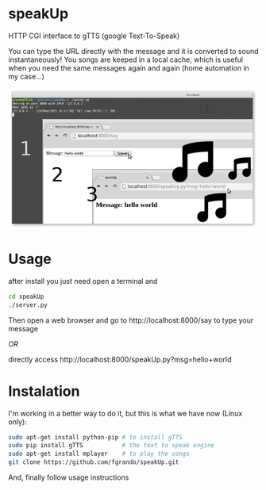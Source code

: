 # speakUp
HTTP CGI interface to gTTS (google Text-To-Speak)

You can type the URL directly with the message and it is converted to sound instantaneously! You songs are keeped in a local cache, which is useful when you need the same messages again and again (home automation in my case...)

![Demo Picture](./demo.png?raw=true "In use:")

# Usage
after install you just need open a terminal and
```sh
cd speakUp
./server.py
```
Then open a web browser and go to http://localhost:8000/say to type your message

 _OR_

directly access http://localhost:8000/speakUp.py?msg=hello+world

# Instalation
I'm working in a better way to do it, but this is what we have now (Linux only):
```sh
sudo apt-get install python-pip # to install gTTS
sudo pip install gTTS           # the text to speak engine
sudo apt-get install mplayer    # to play the songs
git clone https://github.com/fgrando/speakUp.git
```
And, finally follow usage instructions

